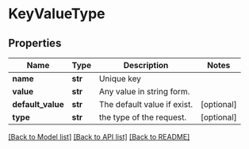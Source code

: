 # KeyValueType

## Properties
Name | Type | Description | Notes
------------ | ------------- | ------------- | -------------
**name** | **str** | Unique key | 
**value** | **str** | Any value in string form. | 
**default_value** | **str** | The default value if exist. | [optional] 
**type** | **str** | the type of the request. | [optional] 

[[Back to Model list]](../README.md#documentation-for-models) [[Back to API list]](../README.md#documentation-for-api-endpoints) [[Back to README]](../README.md)


